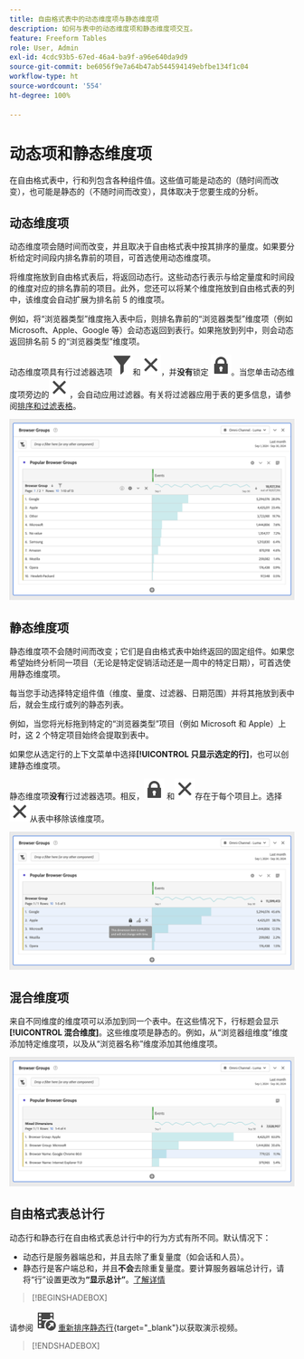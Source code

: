 ```yaml
---
title: 自由格式表中的动态维度项与静态维度项
description: 如何与表中的动态维度项和静态维度项交互。
feature: Freeform Tables
role: User, Admin
exl-id: 4cdc93b5-67ed-46a4-ba9f-a96e640da9d9
source-git-commit: be6056f9e7a64b47ab544594149ebfbe134f1c04
workflow-type: ht
source-wordcount: '554'
ht-degree: 100%

---
```


# 动态项和静态维度项

在自由格式表中，行和列包含各种组件值。这些值可能是动态的（随时间而改变），也可能是静态的（不随时间而改变），具体取决于您要生成的分析。

## 动态维度项

动态维度项会随时间而改变，并且取决于自由格式表中按其排序的量度。如果要分析给定时间段内排名靠前的项目，可首选使用动态维度项。

将维度拖放到自由格式表后，将返回动态行。这些动态行表示与给定量度和时间段的维度对应的排名靠前的项目。此外，您还可以将某个维度拖放到自由格式表的列中，该维度会自动扩展为排名前 5 的维度项。

例如，将“浏览器类型”维度拖入表中后，则排名靠前的“浏览器类型”维度项（例如 Microsoft、Apple、Google 等）会动态返回到表行。如果拖放到列中，则会动态返回排名前 5 的“浏览器类型”维度项。

动态维度项具有行过滤器选项![过滤器](/help/assets/icons/Filter.svg)和![关闭](/help/assets/icons/Close.svg)，并&#x200B;**没有**&#x200B;锁定 ![LockClosed](/help/assets/icons/LockClosed.svg)。<!--do they have the lock icon? -->当您单击动态维度项旁边的![关闭](/help/assets/icons/Close.svg)，会自动应用过滤器。有关将过滤器应用于表的更多信息，请参阅[排序和过滤表格](/help/analyze/analysis-workspace/visualizations/freeform-table/filter-and-sort.md)。


![突出显示过滤器图标的自由格式表。](assets/dynamic-items.png)

## 静态维度项

静态维度项不会随时间而改变；它们是自由格式表中始终返回的固定组件。如果您希望始终分析同一项目（无论是特定促销活动还是一周中的特定日期），可首选使用静态维度项。

每当您手动选择特定组件值（维度、量度、过滤器、日期范围）并将其拖放到表中后，就会生成行或列的静态列表。

例如，当您将光标拖到特定的“浏览器类型”项目（例如 Microsoft 和 Apple）上时，这 2 个特定项目始终会提取到表中。

如果您从选定行的上下文菜单中选择&#x200B;**[!UICONTROL 只显示选定的行]**，也可以创建静态维度项。

静态维度项&#x200B;**没有**&#x200B;行过滤器选项。相反，![LockClosed](/help/assets/icons/LockClosed.svg) 和![关闭](/help/assets/icons/Close.svg)存在于每个项目上。选择![关闭](/help/assets/icons/Close.svg)从表中移除该维度项。

![显示浏览器类型和带有锁定图标的 Microsoft 行的自由格式表注释：此维度项是静态的，不会随时间而改变。](assets/static-items.png)

## 混合维度项

来自不同维度的维度项可以添加到同一个表中。在这些情况下，行标题会显示&#x200B;**[!UICONTROL 混合维度]**。这些维度项是静态的。例如，从“浏览器组维度”维度添加特定维度项，以及从“浏览器名称”维度添加其他维度项。

![突出显示混合维度列的自由格式表。](assets/mixed-dimensions.png)

## 自由格式表总计行

动态行和静态行在自由格式表总计行中的行为方式有所不同。默认情况下：

* 动态行是服务器端总和，并且去除了重复量度（如会话和人员）。
* 静态行是客户端总和，并且&#x200B;**不会**&#x200B;去除重复量度。要计算服务器端总计行，请将“行”设置更改为&#x200B;**“显示总计”**。[了解详情](/help/analyze/analysis-workspace/visualizations/freeform-table/workspace-totals.md)


>[!BEGINSHADEBOX]

请参阅 ![VideoCheckedOut](/help/assets/icons/VideoCheckedOut.svg) [重新排序静态行](https://video.tv.adobe.com/v/31319?quality=12&learn=on){target="_blank"}以获取演示视频。

>[!ENDSHADEBOX]


